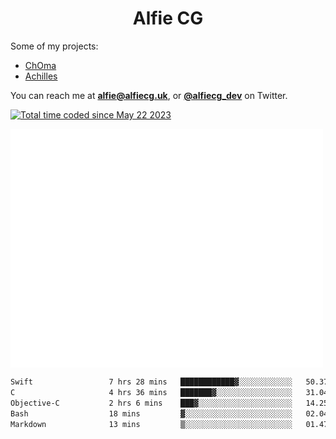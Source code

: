 <h1 align="center">Alfie CG</h1>

Some of my projects:
* [ChOma](https://github.com/opa334/ChOma)
* [Achilles](https://github.com/alfiecg24/Achilles)

You can reach me at **alfie@alfiecg.uk**, or **[@alfiecg_dev](https://twitter.com/alfiecg_dev)** on Twitter.

<a href="https://wakatime.com/@61592169-b9cf-4af8-b6fa-8ac7d4369b01"><img src="https://wakatime.com/badge/user/61592169-b9cf-4af8-b6fa-8ac7d4369b01.svg" alt="Total time coded since May 22 2023" /></a>


<img align="center" src="/github-metrics.svg" alt="Metrics" width="500">

 <!--[![GitHub Streak](https://streak-stats.demolab.com/?user=alfiecg24)](https://git.io/streak-stats)-->

<!--START_SECTION:waka-->

```txt
Swift                 7 hrs 28 mins   ████████████▓░░░░░░░░░░░░   50.37 %
C                     4 hrs 36 mins   ███████▓░░░░░░░░░░░░░░░░░   31.04 %
Objective-C           2 hrs 6 mins    ███▓░░░░░░░░░░░░░░░░░░░░░   14.25 %
Bash                  18 mins         ▓░░░░░░░░░░░░░░░░░░░░░░░░   02.04 %
Markdown              13 mins         ▒░░░░░░░░░░░░░░░░░░░░░░░░   01.47 %
```

<!--END_SECTION:waka-->
